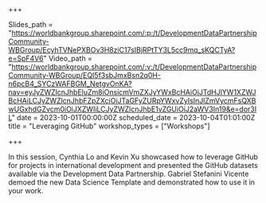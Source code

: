 +++

Slides_path = "https://worldbankgroup.sharepoint.com/:p:/t/DevelopmentDataPartnershipCommunity-WBGroup/EcyhTVNePXBOv3H8ziC17sIBjRPtTY3L5cc9mq_sKQCTyA?e=SpF4V6" 
Video_path = "https://worldbankgroup.sharepoint.com/:v:/t/DevelopmentDataPartnershipCommunity-WBGroup/EQI5f3sbJmxBsn2q0H-n6pcB4_SYCzWAFBGM_NetgvOnKA?nav=eyJyZWZlcnJhbEluZm8iOnsicmVmZXJyYWxBcHAiOiJTdHJlYW1XZWJBcHAiLCJyZWZlcnJhbFZpZXciOiJTaGFyZURpYWxvZyIsInJlZmVycmFsQXBwUGxhdGZvcm0iOiJXZWIiLCJyZWZlcnJhbE1vZGUiOiJ2aWV3In19&e=dor3IL"
date = 2023-10-01T00:00:00Z
scheduled_date = 2023-10-04T01:01:00Z
title = "Leveraging GitHub"
workshop_types = ["Workshops"]

+++

In this session, Cynthia Lo and Kevin Xu showcased how to leverage GitHub for projects in international development and presented the GitHub datasets available via the Development Data Partnership. Gabriel Stefanini Vicente demoed the new Data Science Template and demonstrated how to use it in your work.
